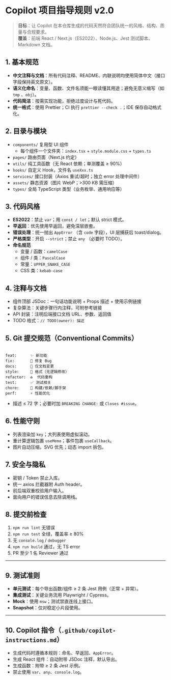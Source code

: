 # Copilot 项目指导规则 v2.0

> **目标**：让 Copilot 在本仓库生成的代码天然符合团队统一的风格、结构、质量与合规要求。  
> **覆盖**：前端 React / Next.js（ES2022）、Node.js、Jest 测试脚本、Markdown 文档。

## 1. 基本规范
- **中文注释与文档**：所有代码注释、README、内联说明均使用简体中文（接口字段保持英文原文）。
- **语义化命名**：变量、函数、文件名须能一眼读懂其用途；避免无意义缩写（如 `tmp` 、`obj`）。
- **代码简洁**：按需实现功能，拒绝过度设计与死代码。
- **统一格式**：使用 Prettier；CI 执行 `prettier --check .`；IDE 保存自动格式化。


## 2. 目录与模块
- `components/` 复用型 UI 组件  
  - 每个组件一个文件夹：`index.tsx` + `style.module.css` + `types.ts`
- `pages/` 路由页面（Next.js 约定）
- `utils/` 纯工具函数（无 React 依赖；单测覆盖 ≥ 90%）
- `hooks/` 自定义 Hook，文件名 `useXxx.ts`
- `services/` 接口封装（Axios 重试/超时；独立 error 处理中间件）
- `assets/` 静态资源（图片 WebP；>300 KB 需压缩）
- `types/` 全局 TypeScript 类型（业务枚举、通用响应等）


## 3. 代码风格
- **ES2022**：禁止 `var`；用 `const / let`；默认 strict 模式。
- **早返回**：优先使用早返回，避免深层嵌套。
- **错误处理**：统一抛出 `AppError` （含 `code` 字段），UI 层捕获后 toast/dialog。
- **严格类型**：开启 `--strict`；禁止 `any` （必要时 TODO）。
- **命名规范**
  - 变量 / 函数：`camelCase`
  - 组件 / 类：`PascalCase`
  - 常量：`UPPER_SNAKE_CASE`
  - CSS 类：`kebab-case`


## 4. 注释与文档
- 组件顶部 JSDoc：一句话功能说明 + Props 描述 + 使用示例链接
- 复杂算法：关键步骤行内注释，可附参考链接
- API 封装：注明后端接口文档 URL、参数、返回值
- TODO 格式：`// TODO(owner): 描述`

## 5. Git 提交规范（Conventional Commits）
```

feat:      ✨ 新功能
fix:       🐛 修复 Bug
docs:      📝 仅文档变更
style:     🎨 格式（无逻辑修改）
refactor:  ♻️  代码重构
test:      ✅ 测试相关
chore:     🔧 构建/依赖/脚手架
perf:      ⚡ 性能优化

```
- 描述 ≤ 72 字；必要时加 `BREAKING CHANGE:` 或 `Closes #issue`。

## 6. 性能守则
- 列表渲染加 `key`；大列表使用虚拟滚动。
- 重计算逻辑包裹 `useMemo`；事件包裹 `useCallback`。
- 图片自动压缩，SVG 优先；动态 import 拆包。


## 7. 安全与隐私
- 密钥 / Token 禁止入库。
- 统一 axios 拦截器附 Auth header。
- 前后端双重校验用户输入。
- 面向用户的错误信息去除调用栈。


## 8. 提交前检查
1. `npm run lint` 无错误  
2. `npm run test` 全绿，覆盖率 ≥ 80%  
3. 无 `console.log` / `debugger`  
4. `npm run build` 通过，无 TS error  
5. PR 至少 1 名 Reviewer 通过

---

## 9. 测试准则
- **单元测试**：每个导出函数/组件 ≥ 2 条 Jest 用例（正常 + 异常）。
- **集成测试**：关键业务流用 Playwright / Cypress。
- **Mock**：使用 `msw`；测试禁直连线上接口。
- **Snapshot**：仅对稳定小片段使用。

---

## 10. Copilot 指令（`.github/copilot-instructions.md`）
- 生成代码时遵循本规则：命名、早返回、`AppError`。
- 生成 React 组件：自动附带 JSDoc 注释，默认导出。
- 生成函数：附带 ≥ 2 条 Jest 示例。
- 禁止使用 `var`、`any`、`console.log`。


